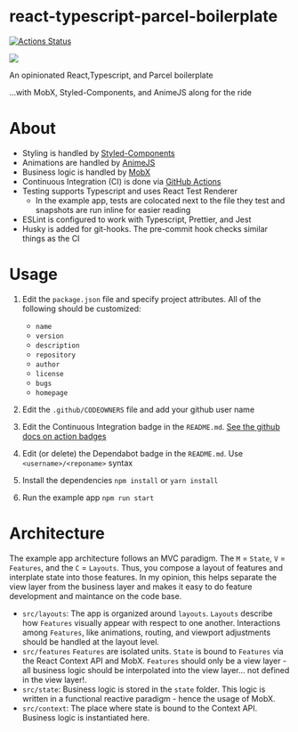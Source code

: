 # react-typescript-parcel-boilerplate
[![Actions Status](https://github.com/erhathaway/react-typescript-parcel-boilerplate/workflows/Continous%20Integration/badge.svg)](https://github.com/erhathaway/react-typescript-parcel-boilerplate/actions)

![](https://api.dependabot.com/badges/status?host=github&repo=erhathaway/react-typescript-parcel-boilerplate)

An opinionated React,Typescript, and Parcel boilerplate

...with MobX, Styled-Components, and AnimeJS along for the ride

# About

-   Styling is handled by [Styled-Components](https://www.styled-components.com/)
-   Animations are handled by [AnimeJS](https://animejs.com/)
-   Business logic is handled by [MobX](https://mobx.js.org/README.html)
-   Continuous Integration (CI) is done via [GitHub Actions](https://github.com/features/actions)
-   Testing supports Typescript and uses React Test Renderer
    -   In the example app, tests are colocated next to the file they test and snapshots are run inline for easier reading
-   ESLint is configured to work with Typescript, Prettier, and Jest
-   Husky is added for git-hooks. The pre-commit hook checks similar things as the CI

# Usage

1. Edit the `package.json` file and specify project attributes. All of the following should be customized:

    - `name`
    - `version`
    - `description`
    - `repository`
    - `author`
    - `license`
    - `bugs`
    - `homepage`

2. Edit the `.github/CODEOWNERS` file and add your github user name

3. Edit the Continuous Integration badge in the `README.md`. [See the github docs on action badges](https://help.github.com/en/actions/automating-your-workflow-with-github-actions/configuring-a-workflow#adding-a-workflow-status-badge-to-your-repository)
4. Edit (or delete) the Dependabot badge in the `README.md`. Use `<username>/<reponame>` syntax
5. Install the dependencies `npm install` or `yarn install`
6. Run the example app `npm run start`

# Architecture

The example app architecture follows an MVC paradigm. The `M` = `State`, `V` = `Features`, and the `C` = `Layouts`. Thus, you compose a layout of features and interplate state into those features. In my opinion, this helps separate the view layer from the business layer and makes it easy to do feature development and maintance on the code base.

-   `src/layouts`: The app is organized around `layouts`. `Layouts` describe how `Features` visually appear with respect to one another. Interactions among `Features`, like animations, routing, and viewport adjustments should be handled at the layout level.
-   `src/features` `Features` are isolated units. `State` is bound to `Features` via the React Context API and MobX. `Features` should only be a view layer - all business logic should be interpolated into the view layer... not defined in the view layer!.
-   `src/state`: Business logic is stored in the `state` folder. This logic is written in a functional reactive paradigm - hence the usage of MobX.
-   `src/context`: The place where state is bound to the Context API. Business logic is instantiated here.
